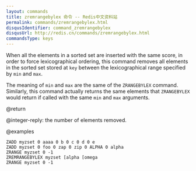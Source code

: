 ```yaml
---
layout: commands
title: zremrangebylex 命令 -- Redis中文资料站
permalink: commands/zremrangebylex.html
disqusIdentifier: command_zremrangebylex
disqusUrl: http://redis.cn/commands/zremrangebylex.html
commandsType: keys
---
```


When all the elements in a sorted set are inserted with the same score, in order to force lexicographical ordering, this command removes all elements in the sorted set stored at `key` between the lexicographical range specified by `min` and `max`.

The meaning of `min` and `max` are the same of the `ZRANGEBYLEX` command. Similarly, this command actually returns the same elements that `ZRANGEBYLEX` would return if called with the same `min` and `max` arguments.

@return

@integer-reply: the number of elements removed.

@examples

```cli
ZADD myzset 0 aaaa 0 b 0 c 0 d 0 e
ZADD myzset 0 foo 0 zap 0 zip 0 ALPHA 0 alpha
ZRANGE myzset 0 -1
ZREMRANGEBYLEX myzset [alpha [omega
ZRANGE myzset 0 -1
```
